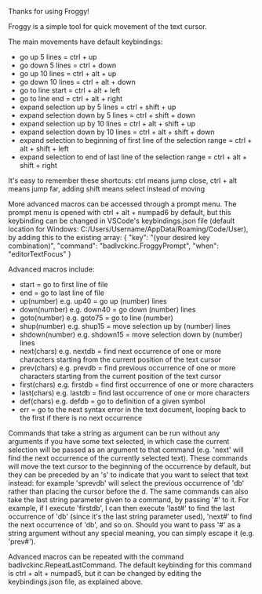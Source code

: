 Thanks for using Froggy!

Froggy is a simple tool for quick movement of the text cursor.

The main movements have default keybindings:
- go up 5 lines = ctrl + up
- go down 5 lines = ctrl + down
- go up 10 lines = ctrl + alt + up
- go down 10 lines = ctrl + alt + down
- go to line start = ctrl + alt + left
- go to line end = ctrl + alt + right
- expand selection up by 5 lines = ctrl + shift + up
- expand selection down by 5 lines = ctrl + shift + down
- expand selection up by 10 lines = ctrl + alt + shift + up
- expand selection down by 10 lines = ctrl + alt + shift + down
- expand selection to beginning of first line of the selection range = ctrl + alt + shift + left
- expand selection to end of last line of the selection range = ctrl + alt + shift + right

It's easy to remember these shortcuts: ctrl means jump close, ctrl + alt means jump far, adding shift means select instead of moving

More advanced macros can be accessed through a prompt menu.
The prompt menu is opened with ctrl + alt + numpad6 by default, but this keybinding can be changed in VSCode's keybindings.json file (default location for Windows: C:/Users/Username/AppData/Roaming/Code/User), by adding this to the existing array:
    {
        "key": "(your desired key combination)",
        "command": "badlvckinc.FroggyPrompt",
        "when": "editorTextFocus"
    }

Advanced macros include:
- start = go to first line of file
- end = go to last line of file
- up(number) e.g. up40 = go up (number) lines
- down(number) e.g. down40 = go down (number) lines
- goto(number) e.g. goto75 = go to line (number)
- shup(number) e.g. shup15 = move selection up by (number) lines
- shdown(number) e.g. shdown15 = move selection down by (number) lines
- next(chars) e.g. nextdb = find next occurrence of one or more characters starting from the current position of the text cursor
- prev(chars) e.g. prevdb = find previous occurrence of one or more characters starting from the current position of the text cursor
- first(chars) e.g. firstdb = find first occurrence of one or more characters
- last(chars) e.g. lastdb = find last occurrence of one or more characters
- def(chars) e.g. defdb = go to definition of a given symbol
- err = go to the next syntax error in the text document, looping back to the first if there is no next occurrence

Commands that take a string as argument can be run without any arguments if you have some text selected, in which case the current selection will be passed as an argument to that command (e.g. 'next' will find the next occurrence of the currently selected text).
These commands will move the text cursor to the beginning of the occurrence by default, but they can be preceded by an 's' to indicate that you want to select that text instead: for example 'sprevdb' will select the previous occurrence of 'db' rather than placing the cursor before the d.
The same commands can also take the last string parameter given to a command, by passing '#' to it. For example, if I execute 'firstdb', I can then execute 'last#' to find the last occurrence of 'db' (since it's the last string parameter used), 'next#' to find the next occurrence of 'db', and so on. Should you want to pass '#' as a string argument without any special meaning, you can simply escape it (e.g. 'prev\#').

Advanced macros can be repeated with the command badlvckinc.RepeatLastCommand. The default keybinding for this command is ctrl + alt + numpad5, but it can be changed by editing the keybindings.json file, as explained above.
